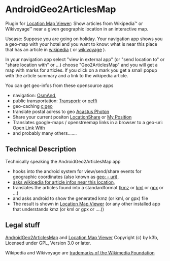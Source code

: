 # AndroidGeo2ArticlesMap
Plugin for [Location Map Viewer](https://f-droid.org/en/packages/de.k3b.android.locationMapViewer): 
Show articles from Wikipedia™ or Wikivoyage™ near a given geographic location in an interactive map.

Uscase: Suppose you are going on holiday. Your navigation app shows you a geo-map with your hotel
and you want to know: what is near this place that has an article in [wikipedia](en.wikipedia.org/) 
( or [wikivoyage](https://en.wikivoyage.org/) ). 

In your navigation app select "view in external app" (or "send location to" or "share location with" or ...) 
choose "Geo2ArticlesMap" and you will get a map with marks for articles. If you click on a mark you get
a small popup with the article summary and a link to the wikipedia article.  

You can get geo-infos from these opensource apps

* navigation: [OsmAnd](https://f-droid.org/en/packages/net.osmand.plus/), 
* public transportation: [Transportr](https://f-droid.org/en/packages/de.grobox.liberario) or [oeffi](https://f-droid.org/en/packages/de.schildbach.oeffi)
* geo-caching [c:geo](https://apt.izzysoft.de/fdroid/index/apk/cgeo.geocaching)
* translate postal adress to geo [Acastus Photon ](https://f-droid.org/en/packages/name.gdr.acastus_photon)
* Share your current positon [LocationShare](https://f-droid.org/en/packages/ca.cmetcalfe.locationshare) or [My Position](https://f-droid.org/en/packages/net.mypapit.mobile.myposition)
* Translates google-maps / openstreemap links in a browser to a geo-uri: [Open Link With](https://f-droid.org/en/packages/com.tasomaniac.openwith.floss)
* and probably many others.......

## Technical Description 

Technically speaking the AndroidGeo2ArticlesMap app 
* hooks into the android system for view/send/share events for geographic coordinates (also known as [geo: - uri](https://en.wikipedia.org/wiki/Geo_URI_scheme)), 
* [asks wikipedia for article infos near this location](https://en.wikipedia.org/w/api.php),
* translates the articles found into a standardformat ([kmz](https://en.wikipedia.org/wiki/Keyhole_Markup_Language) or [kml](https://en.wikipedia.org/wiki/Keyhole_Markup_Language) or [gpx](https://en.wikipedia.org/wiki/GPS_Exchange_Format) or ...)
* and asks android to show the generated kmz (or kml, or gpx) file
* The result is shown in [Location Map Viewer](https://f-droid.org/en/packages/de.k3b.android.locationMapViewer) (or any other installed app that understands kmz (or kml or gpx or ....)) 

## Legal stuff

[AndroidGeo2ArticlesMap](github.com/k3b/AndroidGeo2ArticlesMap) and 
[Location Map Viewer](https://github.com/k3b/LocationMapViewer) 
Copyright (c) by k3b, Licensed under GPL, Version 3.0 or later.

Wikipedia and Wikivoyage are  [trademarks of the Wikimedia Foundation](https://foundation.wikimedia.org/wiki/Wikimedia_trademarks)
